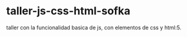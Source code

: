 # taller-js-css-html-sofka

taller con la funcionalidad basica de js, con elementos de css y html:5.
